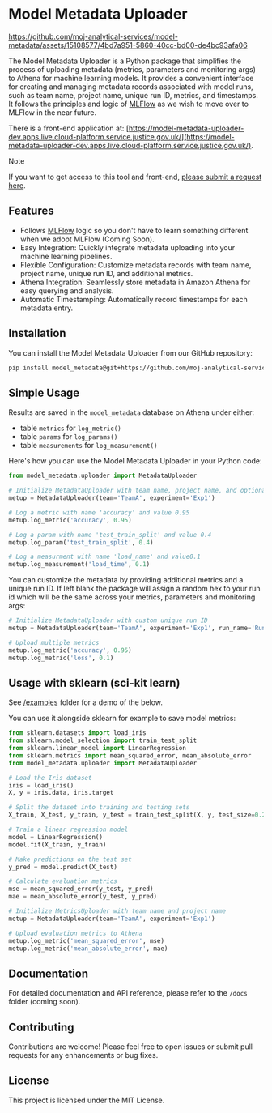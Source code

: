 # Model Metadata Uploader

https://github.com/moj-analytical-services/model-metadata/assets/15108577/4bd7a951-5860-40cc-bd00-de4bc93afa06

The Model Metadata Uploader is a Python package that simplifies the process of uploading metadata (metrics, parameters and monitoring args) to Athena for machine learning models. It provides a convenient interface for creating and managing metadata records associated with model runs, such as team name, project name, unique run ID, metrics, and timestamps. It follows the principles and logic of [MLFlow](https://mlflow.org/docs/latest/index.html) as we wish to move over to MLFlow in the near future.

There is a front-end application at: [https://model-metadata-uploader-dev.apps.live.cloud-platform.service.justice.gov.uk/](https://model-metadata-uploader-dev.apps.live.cloud-platform.service.justice.gov.uk/).

>[!Note]
>If you want to get access to this tool and front-end, [please submit a request here](https://github.com/moj-analytical-services/model-metadata/issues/new?assignees=&labels=&projects=&template=access.yml).

## Features
- Follows [MLFlow](https://mlflow.org/docs/latest/index.html) logic so you don't have to learn something different when we adopt MLFlow (Coming Soon).
- Easy Integration: Quickly integrate metadata uploading into your machine learning pipelines.
- Flexible Configuration: Customize metadata records with team name, project name, unique run ID, and additional metrics.
- Athena Integration: Seamlessly store metadata in Amazon Athena for easy querying and analysis.
- Automatic Timestamping: Automatically record timestamps for each metadata entry.

## Installation

You can install the Model Metadata Uploader from our GitHub repository:

``` bash
pip install model_metadata@git+https://github.com/moj-analytical-services/model_metadata
```

## Simple Usage

Results are saved in the `model_metadata` database on Athena under either:
- table `metrics` for `log_metric()`
- table `params` for `log_params()`
- table `measurements` for `log_measurement()`

Here's how you can use the Model Metadata Uploader in your Python code:

```python
from model_metadata.uploader import MetadataUploader

# Initialize MetadataUploader with team name, project name, and optional unique run ID
metup = MetadataUploader(team='TeamA', experiment='Exp1')

# Log a metric with name 'accuracy' and value 0.95
metup.log_metric('accuracy', 0.95)

# Log a param with name 'test_train_split' and value 0.4
metup.log_param('test_train_split', 0.4)

# Log a measurment with name 'load_name' and value0.1
metup.log_measurement('load_time', 0.1)

```
You can customize the metadata by providing additional metrics and a unique run ID. If left blank the package will assign a random hex to your run id which will be the same across your metrics, parameters and monitoring args:

```python
# Initialize MetadataUploader with custom unique run ID
metup = MetadataUploader(team='TeamA', experiment='Exp1', run_name='Run1')

# Upload multiple metrics
metup.log_metric('accuracy', 0.95)
metup.log_metric('loss', 0.1)
```

## Usage with sklearn (sci-kit learn)

See [/examples](/examples) folder for a demo of the below.

You can use it alongside sklearn for example to save model metrics:

``` python
from sklearn.datasets import load_iris
from sklearn.model_selection import train_test_split
from sklearn.linear_model import LinearRegression
from sklearn.metrics import mean_squared_error, mean_absolute_error
from model_metadata.uploader import MetadataUploader

# Load the Iris dataset
iris = load_iris()
X, y = iris.data, iris.target

# Split the dataset into training and testing sets
X_train, X_test, y_train, y_test = train_test_split(X, y, test_size=0.2, random_state=42)

# Train a linear regression model
model = LinearRegression()
model.fit(X_train, y_train)

# Make predictions on the test set
y_pred = model.predict(X_test)

# Calculate evaluation metrics
mse = mean_squared_error(y_test, y_pred)
mae = mean_absolute_error(y_test, y_pred)

# Initialize MetricsUploader with team name and project name
metup = MetadataUploader(team='TeamA', experiment='Exp1')

# Upload evaluation metrics to Athena
metup.log_metric('mean_squared_error', mse)
metup.log_metric('mean_absolute_error', mae)

```

## Documentation
For detailed documentation and API reference, please refer to the `/docs` folder (coming soon).

## Contributing
Contributions are welcome! Please feel free to open issues or submit pull requests for any enhancements or bug fixes.

## License
This project is licensed under the MIT License.
